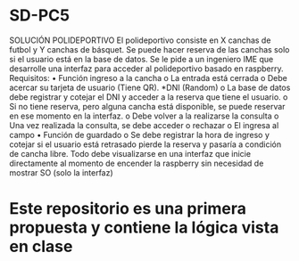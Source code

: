# SD-PC5
SOLUCIÓN POLIDEPORTIVO
El polideportivo consiste en X canchas de futbol y Y canchas de básquet. Se puede hacer reserva de las canchas solo si el usuario está en la base de datos. Se le pide a un ingeniero IME que desarrolle una interfaz para acceder al polideportivo basado en raspberry.
Requisitos:
•	Función ingreso a la cancha
o	La entrada está cerrada
o	Debe acercar su tarjeta de usuario (Tiene QR). *DNI (Random)
o	La base de datos debe registrar y cotejar el DNI y acceder a la reserva que tiene el usuario.
o	Si no tiene reserva, pero alguna cancha está disponible, se puede reservar en ese momento en la interfaz.
o	Debe volver a la realizarse la consulta 
o	Una vez realizada la consulta, se debe acceder o rechazar
o	El ingresa al campo
•	Función de guardado
o	Se debe registrar la hora de ingreso y cotejar si el usuario está retrasado pierde la reserva y pasaría a condición de cancha libre. 
Todo debe visualizarse en una interfaz que inicie directamente al momento de encender la raspberry sin necesidad de mostrar SO (solo la interfaz) 
# Este repositorio es una primera propuesta y contiene la lógica vista en clase 

